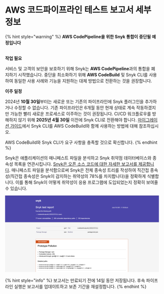 # AWS 코드파이프라인 테스트 보고서 세부 정보

{% hint style="warning" %}
**AWS CodePipeline을 위한 Snyk 통합이 중단될 예정입니다**

\
**작업 필요**

서비스 및 고객의 보안을 보호하기 위해 Snyk는 **AWS CodePipeline**과의 통합을 폐지하기 시작했습니다. 중단을 최소화하기 위해 **AWS CodeBuild** 및 Snyk CLI를 사용하여 동일한 사용 사례와 기능을 지원하는 대체 방법으로 전환하는 것을 권장합니다.

**이주 일정**

2024년 **10월 30일**부터는 새로운 또는 기존의 파이프라인에 Snyk 플러그인을 추가하거나 수정할 수 없습니다. 기존 파이프라인은 6개월 동안 현재 상태로 계속 작동하겠지만 가능한 빨리 새로운 프로세스로 이주하는 것이 권장됩니다. CI/CD 워크플로우를 방해하지 않기 위해 **2025년 4월 30일** 이전에 Snyk CLI로 전환해야 합니다. [마이그레이션 가이드](https://docs.snyk.io/scm-ide-and-ci-cd-integrations/snyk-ci-cd-integrations/aws-codepipeline-integration-by-adding-a-snyk-scan-stage/migrating-to-aws-codebuild)에서 Snyk CLI를 AWS CodeBuild와 함께 사용하는 방법에 대해 참조하십시오.

AWS CodeBuild와 Snyk CLI가 요구 사항을 충족할 것으로 확신합니다.
{% endhint %}

Snyk은 애플리케이션의 매니페스트 파일을 분석하고 Snyk 취약점 데이터베이스와 종속성 목록을 연관시킵니다. [Snyk은 오픈 소스 코드에 대한 자세한 보고서를 제공합니다](../../../manage-issues/reporting/legacy-reports/legacy-reports-overview.md). 매니페스트 파일을 분석함으로써 Snyk은 전체 종속성 트리를 작성하여 직간접 종속성(직간접 종속성은 Snyk이 감지하는 취약성의 78%를 차지합니다)을 정확하게 식별합니다. 이를 통해 Snyk이 어떻게 취약성이 응용 프로그램에 도입되었는지 정확히 보여줄 수 있습니다.

![Snyk 테스트 보고서](../../../.gitbook/assets/prototype.png)

{% hint style="info" %}
보고서는 만료되기 전에 14일 동안 저장됩니다. 후속 파이프라인 실행은 보고서를 업데이트하고 보존 기간을 재설정합니다.
{% endhint %}
